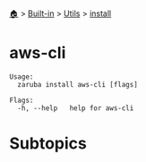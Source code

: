 <!--startTocHeader-->
[🏠](../../../README.md) > [Built-in](../../README.md) > [Utils](../README.md) > [install](README.md)
# aws-cli
<!--endTocHeader-->

```
Usage:
  zaruba install aws-cli [flags]

Flags:
  -h, --help   help for aws-cli

```

# Subtopics
<!--startTocSubtopic-->
<!--endTocSubtopic-->